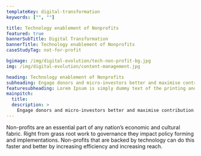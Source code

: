 ```yaml
---
templateKey: digital-transformation
keywords: ["", ""]

title: Technology enablement of Nonprofits
featured: true
bannerSubTitle: Digital Transformation
bannerTitle: Technology enablement of Nonprofits
caseStudyTag: not-for-profit

bgimage: /img/digital-evolution/tech-non-profit-bg.jpg
img: /img/digital-evolution/content-management.jpg

heading: Technology enablement of Nonprofits
subheading: Engage donors and micro-investors better and maximise contribution. Be it raising funds for a charity you support or building the next Kickstarter. 
featuresubheading: Lorem Ipsum is simply dummy text of the printing and typesetting industry. Lorem Ipsum has been the industry's standard dummy text
mainpitch:
  title: 
  description: >
    Engage donors and micro-investors better and maximise contribution. Be it raising funds for a charity you support or building the next Kickstarter.
---
```


Non-profits are an essential part of any nation’s economic and cultural fabric. Right from grass root work to governance they impact policy forming and implementations. Non-profits that are backed by technology can do this faster and better by increasing efficiency and increasing reach. 


